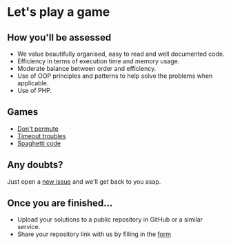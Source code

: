 # Let's play a game

## How you'll be assessed

- We value beautifully organised, easy to read and well documented code.
- Efficiency in terms of execution time and memory usage.
- Moderate balance between order and efficiency.
- Use of OOP principles and patterns to help solve the problems when applicable.
- Use of PHP.

## Games

- [Don't permute](https://github.com/papaya-holdings/jigsaw/tree/master/game-01)
- [Timeout troubles](https://github.com/papaya-holdings/jigsaw/tree/master/game-02)
- [Spaghetti code](https://github.com/papaya-holdings/jigsaw/tree/master/game-03)

## Any doubts?
Just open a [new issue](https://github.com/papaya-holdings/jigsaw/issues/new) and we'll get back to you asap.

## Once you are finished...

- Upload your solutions to a public repository in GitHub or a similar service.
- Share your repository link with us by filling in the [form](https://fandangolatam.typeform.com/to/D7PKZs)
